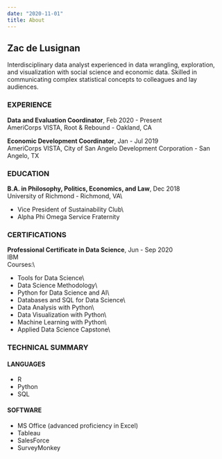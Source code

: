```yaml
---
date: "2020-11-01"
title: About 
---
```


## Zac de Lusignan

Interdisciplinary data analyst experienced in data wrangling, exploration, and visualization with social science and economic data. Skilled in communicating complex statistical concepts to colleagues and lay audiences.

### EXPERIENCE

**Data and Evaluation Coordinator**, Feb 2020 - Present\
AmeriCorps VISTA, Root & Rebound - Oakland, CA

**Economic Development Coordinator**, Jan - Jul 2019\
AmeriCorps VISTA, City of San Angelo Development Corporation - San Angelo, TX


### EDUCATION

**B.A. in Philosophy, Politics, Economics, and Law**, Dec 2018\
University of Richmond - Richmond, VA\
- Vice President of Sustainability Club\
- Alpha Phi Omega Service Fraternity


### CERTIFICATIONS

**Professional Certificate in Data Science**, Jun - Sep 2020\
IBM\
Courses:\
- Tools for Data Science\
- Data Science Methodology\
- Python for Data Science and AI\
- Databases and SQL for Data Science\
- Data Analysis with Python\
- Data Visualization with Python\
- Machine Learning with Python\
- Applied Data Science Capstone\

### TECHNICAL SUMMARY

#### LANGUAGES
- R
- Python
- SQL

#### SOFTWARE
- MS Office (advanced proficiency in Excel)
- Tableau
- SalesForce
- SurveyMonkey
